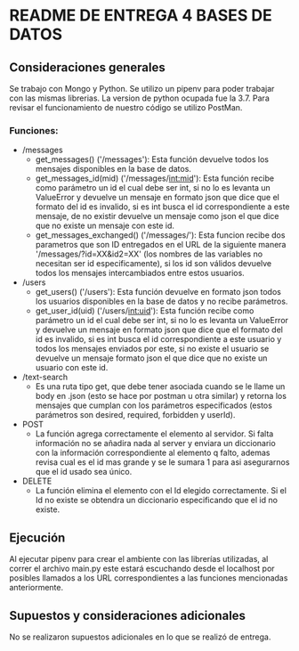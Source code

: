 # README DE ENTREGA 4 BASES DE DATOS

## Consideraciones generales

Se trabajo con Mongo y Python. Se utilizo un pipenv para poder trabajar con las mismas librerias. La version de python ocupada fue la 3.7. Para revisar el funcionamiento de nuestro código se utilizo PostMan.


### Funciones:

* /messages
	* get_messages() ('/messages'): Esta función devuelve todos los mensajes disponibles en la base de datos.
	* get_messages_id(mid) ('/messages/<int:mid>'): Esta función recibe como parámetro un id el cual debe ser int, si no lo es levanta un ValueError y devuelve un mensaje en formato json que dice que el formato del id es invalido, si es int busca el id correspondiente a este mensaje, de no existir devuelve un mensaje como json el que dice que no existe un mensaje con este id.
	* get_messages_exchanged() ('/messages/'): Esta funcion recibe dos parametros que son ID entregados en el URL de la siguiente manera '/messages/?id=XX&id2=XX' (los nombres de las variables no necesitan ser id especificamente), si los id son válidos devuelve todos los mensajes intercambiados entre estos usuarios.
* /users
	* get_users() ('/users'): Esta función devuelve en formato json todos los usuarios disponibles en la base de datos y no recibe parámetros.
	* get_user_id(uid) ('/users/<int:uid>'): Esta función recibe como parámetro un id el cual debe ser int, si no lo es levanta un ValueError y devuelve un mensaje en formato json que dice que el formato del id es invalido, si es int busca el id correspondiente a este usuario y todos los mensajes enviados por este, si no existe el usuario se devuelve un mensaje formato json el que dice que no existe un usuario con este id.
* /text-search
	* Es una ruta tipo get, que debe tener asociada cuando se le llame un body en .json (esto se hace por postman u otra similar) y retorna los mensajes que cumplan con los parámetros especificados (estos parámetros son desired, required, forbidden y userId).
* POST
	* La función agrega correctamente el elemento al servidor. Si falta información no se añadira nada al server y enviara un diccionario con la información correspondiente al elemento q falto, ademas revisa cual es el id mas grande y se le sumara 1 para asi asegurarnos que el id usado sea único.
* DELETE
	* La función elimina el elemento con el Id elegido correctamente. Si el Id no existe se obtendra un diccionario especificando que el id no existe.


## Ejecución
Al ejecutar pipenv para crear el ambiente con las librerías utilizadas, al correr el archivo main.py este estará escuchando desde el localhost por posibles llamados a los URL correspondientes a las funciones mencionadas anteriormente.


## Supuestos y consideraciones adicionales

No se realizaron supuestos adicionales en lo que se realizó de entrega.
